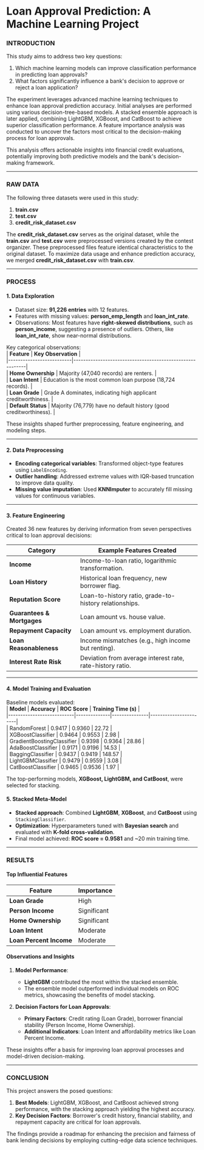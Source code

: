 # Loan Approval Prediction: A Machine Learning Project  

### **INTRODUCTION**  
This study aims to address two key questions:  
1. Which machine learning models can improve classification performance in predicting loan approvals?  
2. What factors significantly influence a bank's decision to approve or reject a loan application?  

The experiment leverages advanced machine learning techniques to enhance loan approval prediction accuracy. Initial analyses are performed using various decision-tree-based models. A stacked ensemble approach is later applied, combining LightGBM, XGBoost, and CatBoost to achieve superior classification performance. A feature importance analysis was conducted to uncover the factors most critical to the decision-making process for loan approvals.  

This analysis offers actionable insights into financial credit evaluations, potentially improving both predictive models and the bank's decision-making framework.

---

### **RAW DATA**  
The following three datasets were used in this study:  
1. **train.csv**  
2. **test.csv**  
3. **credit_risk_dataset.csv**  

The **credit_risk_dataset.csv** serves as the original dataset, while the **train.csv** and **test.csv** were preprocessed versions created by the contest organizer. These preprocessed files feature identical characteristics to the original dataset. To maximize data usage and enhance prediction accuracy, we merged **credit_risk_dataset.csv** with **train.csv**.  

---

### **PROCESS**  

#### **1. Data Exploration**  
- Dataset size: **91,226 entries** with 12 features.  
- Features with missing values: **person_emp_length** and **loan_int_rate**.  
- Observations: Most features have **right-skewed distributions**, such as **person_income**, suggesting a presence of outliers. Others, like **loan_int_rate**, show near-normal distributions.  

Key categorical observations:  
| **Feature**             | **Key Observation**                                       |  
|--------------------------|----------------------------------------------------------|  
| **Home Ownership**       | Majority (47,040 records) are renters.                   |  
| **Loan Intent**          | Education is the most common loan purpose (18,724 records). |  
| **Loan Grade**           | Grade A dominates, indicating high applicant creditworthiness. |  
| **Default Status**       | Majority (76,779) have no default history (good creditworthiness). |  

These insights shaped further preprocessing, feature engineering, and modeling steps.

---

#### **2. Data Preprocessing**  
- **Encoding categorical variables**: Transformed object-type features using `LabelEncoding`.  
- **Outlier handling**: Addressed extreme values with IQR-based truncation to improve data quality.  
- **Missing value imputation**: Used **KNNImputer** to accurately fill missing values for continuous variables.  

---

#### **3. Feature Engineering**  
Created 36 new features by deriving information from seven perspectives critical to loan approval decisions:  

| **Category**                 | **Example Features Created**                         |  
|------------------------------|-----------------------------------------------------|  
| **Income**                   | Income-to-loan ratio, logarithmic transformation.   |  
| **Loan History**             | Historical loan frequency, new borrower flag.       |  
| **Reputation Score**         | Loan-to-history ratio, grade-to-history relationships. |  
| **Guarantees & Mortgages**   | Loan amount vs. house value.                        |  
| **Repayment Capacity**       | Loan amount vs. employment duration.                |  
| **Loan Reasonableness**      | Income mismatches (e.g., high income but renting).  |  
| **Interest Rate Risk**       | Deviation from average interest rate, rate-history ratio. |  

---

#### **4. Model Training and Evaluation**  
Baseline models evaluated:  
| **Model**                 | **Accuracy** | **ROC Score** | **Training Time (s)** |  
|---------------------------|--------------|---------------|-----------------------|  
| RandomForest              | 0.9417       | 0.9360        | 22.72                |  
| XGBoostClassifier         | 0.9464       | 0.9553        | 2.98                 |  
| GradientBoostingClassifier | 0.9398       | 0.9364        | 28.86                |  
| AdaBoostClassifier        | 0.9171       | 0.9196        | 14.53                |  
| BaggingClassifier         | 0.9437       | 0.9419        | 148.57               |  
| LightGBMClassifier        | 0.9479       | 0.9559        | 3.08                 |  
| CatBoostClassifier        | 0.9465       | 0.9536        | 1.97                 |  

The top-performing models, **XGBoost, LightGBM, and CatBoost**, were selected for stacking.  

#### **5. Stacked Meta-Model**  
- **Stacked approach**: Combined **LightGBM**, **XGBoost**, and **CatBoost** using `StackingClassifier`.  
- **Optimization**: Hyperparameters tuned with **Bayesian search** and evaluated with **K-fold cross-validation**.  
- Final model achieved: **ROC score = 0.9581** and ~20 min training time.  

---

### **RESULTS**  

#### Top Influential Features  
| **Feature**             | **Importance** |  
|--------------------------|----------------|  
| **Loan Grade**           | High           |  
| **Person Income**        | Significant    |  
| **Home Ownership**       | Significant    |  
| **Loan Intent**          | Moderate       |  
| **Loan Percent Income**  | Moderate       |  

#### Observations and Insights  
1. **Model Performance**:  
    - **LightGBM** contributed the most within the stacked ensemble.  
    - The ensemble model outperformed individual models on ROC metrics, showcasing the benefits of model stacking.  

2. **Decision Factors for Loan Approvals**:  
    - **Primary Factors**: Credit rating (Loan Grade), borrower financial stability (Person Income, Home Ownership).  
    - **Additional Indicators**: Loan Intent and affordability metrics like Loan Percent Income.  

These insights offer a basis for improving loan approval processes and model-driven decision-making.  

---

### **CONCLUSION**  

This project answers the posed questions:  
1. **Best Models**: LightGBM, XGBoost, and CatBoost achieved strong performance, with the stacking approach yielding the highest accuracy.  
2. **Key Decision Factors**: Borrower's credit history, financial stability, and repayment capacity are critical for loan approvals.  

The findings provide a roadmap for enhancing the precision and fairness of bank lending decisions by employing cutting-edge data science techniques.
